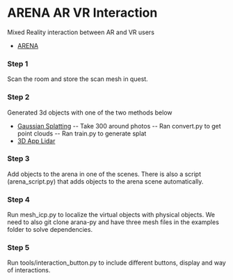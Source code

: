 # ARENA AR VR Interaction

Mixed Reality interaction between AR and VR users
* [ARENA](arenaxr.org)

### Step 1
Scan the room and store the scan mesh in quest.

### Step 2
Generated 3d objects with one of the two methods below
* [Gaussian Splatting](https://github.com/graphdeco-inria/gaussian-splatting)
-- Take 300 around photos
-- Ran convert.py to get point clouds
-- Ran train.py to generate splat
* [3D App Lidar](https://3dscannerapp.com/)

### Step 3
Add objects to the arena in one of the scenes. There is also a script (arena_script.py) that adds objects to the arena scene automatically. 

### Step 4
Run mesh_icp.py to localize the virtual objects with physical objects. We need to also git clone arana-py and have three mesh files in the examples folder to solve dependencies.

### Step 5
Run tools/interaction_button.py to include different buttons, display and way of interactions. 

